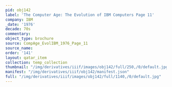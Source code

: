```yaml
---
pid: obj142
label: 'The Computer Age: The Evolution of IBM Computers Page 11'
company: IBM
_date: '1976'
decade: 70s
commentary:
object_type: brochure
source: CompAge_EvolIBM_1976_Page_11
source_name:
order: '141'
layout: qatar_item
collection: temp_collection
thumbnail: "/img/derivatives/iiif/images/obj142/full/250,/0/default.jpg"
manifest: "/img/derivatives/iiif/obj142/manifest.json"
full: "/img/derivatives/iiif/images/obj142/full/1140,/0/default.jpg"
---
```

